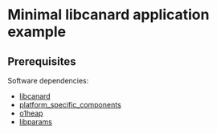 # Minimal libcanard application example

## Prerequisites

Software dependencies:
- [libcanard](https://github.com/OpenCyphal/libcanard)
- [platform_specific_components](https://github.com/OpenCyphal-Garage/platform_specific_components)
- [o1heap](https://github.com/pavel-kirienko/o1heap)
- [libparams](https://github.com/PonomarevDA/libparams/tree/main/libparams)
